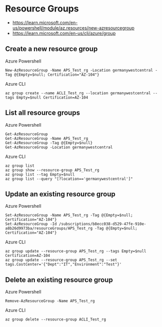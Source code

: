 # Resource Groups
- https://learn.microsoft.com/en-us/powershell/module/az.resources/new-azresourcegroup
- https://learn.microsoft.com/en-us/cli/azure/group

## Create a new resource group
Azure Powershell
```
New-AzResourceGroup -Name APS_Test_rg -Location germanywestcentral -Tag @{Empty=$null; Certification="AZ-104"}
```

Azure CLI
```
az group create --name ACLI_Test_rg --location germanywestcentral --tags Empty=$null Certification=AZ-104
```

## List all resource groups
Azure Powershell
```
Get-AzResourceGroup
Get-AzResourceGroup -Name APS_Test_rg
Get-AzResourceGroup -Tag @{Empty=$null}
Get-AzResourceGroup -Location germanywestcentral
```

Azure CLI
```
az group list
az group show --resource-group APS_Test_rg
az group list --tag Empty=$null
az group list --query "[?location=='germanywestcentral']"
```

## Update an existing resource group
Azure Powershell
```
Set-AzResourceGroup -Name APS_Test_rg -Tag @{Empty=$null; Certification="AZ-104"}
Set-AzResourceGroup -Id /subscriptions/b8ecc038-d529-47fe-910e-a8b26d9973ba/resourceGroups/APS_Test_rg -Tag @{Empty=$null; Certification="AZ-104"}
```

Azure CLI
```
az group update --resource-group APS_Test_rg --tags Empty=$null Certification=AZ-104
az group update --resource-group APS_Test_rg --set tags.CostCenter='{"Dept":"IT","Environment":"Test"}'
```

## Delete an existing resource group
Azure Powershell
```
Remove-AzResourceGroup -Name APS_Test_rg
```

Azure CLI
```	
az group delete --resource-group ACLI_Test_rg
```